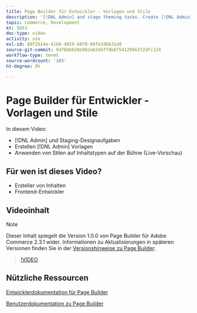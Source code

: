 ```yaml
---
title: Page Builder für Entwickler - Vorlagen und Stile
description: '[!DNL Admin] and stage theming tasks. Create [!DNL Admin] Vorlagen ​. Wenden Sie Stile auf Inhaltstypen auf der Bühne (Live-Vorschau) an.'
topic: Commerce, Development
kt: 5653
doc-type: video
activity: use
exl-id: 80f2b14e-41b6-4059-b070-80fe19bb31e0
source-git-commit: 9d76bbb28e982a62ddff8b6f541299e372dfc124
workflow-type: tm+mt
source-wordcount: '103'
ht-degree: 0%

---
```


# Page Builder für Entwickler - Vorlagen und Stile

In diesem Video:

- [!DNL Admin] und Staging-Designaufgaben
- Erstellen [!DNL Admin] Vorlagen &#x200B;
- Anwenden von Stilen auf Inhaltstypen auf der Bühne (Live-Vorschau)

## Für wen ist dieses Video?

- Ersteller von Inhalten
- Frontend-Entwickler

## Videoinhalt

>[!NOTE]
>
>Dieser Inhalt spiegelt die Version 1.0.0 von Page Builder für Adobe Commerce 2.3.1 wider. Informationen zu Aktualisierungen in späteren Versionen finden Sie in der [Versionshinweise zu Page Builder](https://devdocs.magento.com/page-builder/docs/release-notes.html).

>[!VIDEO](https://video.tv.adobe.com/v/35712?quality=12&learn=on)

## Nützliche Ressourcen

[Entwicklerdokumentation für Page Builder](https://devdocs.magento.com/page-builder/docs/index.html)

[Benutzerdokumentation zu Page Builder](https://docs.magento.com/user-guide/cms/page-builder.html)
